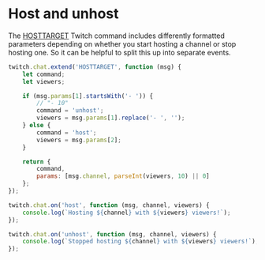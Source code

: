 # Host and unhost

The [HOSTTARGET](https://dev.twitch.tv/docs/irc/commands/#hosttarget-twitch-commands) Twitch command includes differently formatted parameters depending on whether you start hosting a channel or stop hosting one. So it can be helpful to split this up into separate events.

```javascript
twitch.chat.extend('HOSTTARGET', function (msg) {
    let command;
    let viewers;

    if (msg.params[1].startsWith('- ')) {
        // "- 10"
        command = 'unhost';
        viewers = msg.params[1].replace('- ', '');
    } else {
        command = 'host';
        viewers = msg.params[2];
    }

    return {
        command,
        params: [msg.channel, parseInt(viewers, 10) || 0]
    };
});

twitch.chat.on('host', function (msg, channel, viewers) {
    console.log(`Hosting ${channel} with ${viewers} viewers!`);
});

twitch.chat.on('unhost', function (msg, channel, viewers) {
    console.log(`Stopped hosting ${channel} with ${viewers} viewers!`);
});
```
